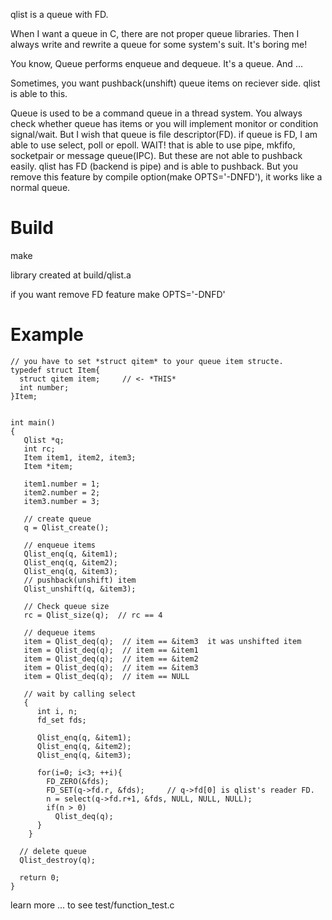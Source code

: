 qlist is a queue with FD. 

When I want a queue in C, there are not proper queue libraries.
Then I always write and rewrite a queue for some system's suit. It's boring me!


You know, Queue performs enqueue and dequeue. It's a queue. And ...

Sometimes, you want pushback(unshift) queue items on reciever side. 
qlist is able to this.

Queue is used to be a command queue in a thread system. 
You always check whether queue has items or you will implement monitor or condition signal/wait.
But I wish that queue is file descriptor(FD). if queue is FD, I am able to use 
select, poll or epoll. WAIT! that is able to use pipe, mkfifo, socketpair or message queue(IPC).
But these are not able to pushback easily.
qlist has FD (backend is pipe) and is able to pushback. 
But you remove this feature by compile option(make OPTS='-DNFD'), it works like a normal queue.

Build
=====

make 

library created at build/qlist.a

if you want remove FD feature
make OPTS='-DNFD'


Example
=======

    // you have to set *struct qitem* to your queue item structe. 
    typedef struct Item{
      struct qitem item;     // <- *THIS*
      int number;            
    }Item;


    int main()
    {
       Qlist *q;
       int rc;
       Item item1, item2, item3;
       Item *item;

       item1.number = 1;
       item2.number = 2;
       item3.number = 3;

       // create queue 
       q = Qlist_create();
  
       // enqueue items
       Qlist_enq(q, &item1);
       Qlist_enq(q, &item2);
       Qlist_enq(q, &item3);
       // pushback(unshift) item
       Qlist_unshift(q, &item3);

       // Check queue size
       rc = Qlist_size(q);  // rc == 4

       // dequeue items
       item = Qlist_deq(q);  // item == &item3  it was unshifted item
       item = Qlist_deq(q);  // item == &item1
       item = Qlist_deq(q);  // item == &item2
       item = Qlist_deq(q);  // item == &item3
       item = Qlist_deq(q);  // item == NULL
  
       // wait by calling select
       {
          int i, n;
          fd_set fds;
  
          Qlist_enq(q, &item1);
          Qlist_enq(q, &item2);
          Qlist_enq(q, &item3);

          for(i=0; i<3; ++i){
            FD_ZERO(&fds);
            FD_SET(q->fd.r, &fds);     // q->fd[0] is qlist's reader FD.
            n = select(q->fd.r+1, &fds, NULL, NULL, NULL);
            if(n > 0)
              Qlist_deq(q);
          }
        }

      // delete queue
      Qlist_destroy(q);

      return 0;
    }

learn more ... to see test/function_test.c


